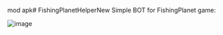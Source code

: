 mod apk# FishingPlanetHelperNew
Simple BOT for FishingPlanet game:

![image](https://user-images.githubusercontent.com/40443294/45559183-15545200-b842-11e8-9320-d07841b4cc3f.png)
